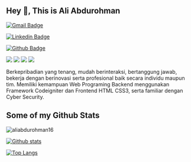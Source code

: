 ## Hey 👋, This is Ali Abdurohman

[![Gmail Badge](https://img.shields.io/badge/-aliabdurohman16@gmail.com-c14438?style=flat&logo=Gmail&logoColor=white&link=mailto:aliabdurohman16@gmail.com)](mailto:aliabdurohman16@gmail.com) 

[![Linkedin Badge](https://img.shields.io/badge/-AliAbdurohman-0072b1?style=flat&logo=Linkedin&logoColor=white&link=https://www.linkedin.com/in/ali-abdurohman-1122791b2/)](https://www.linkedin.com/in/ali-abdurohman-1122791b2/)

[![Github Badge](https://img.shields.io/badge/-aliabdurohman-grey?style=flat&logo=github&logoColor=white&link=https://github.com/AliAbdurohman16/)](https://www.github.com/AliAbdurohman16/) 

<a href="mailto:aliabdurohman16@gmail.com" style="text-decoration: none;" target="_blank">
  <img src="https://img.shields.io/badge/email-%23EA4335?&style=for-the-badge&logo=gmail&logoColor=white"/>
</a>
<a href="https://instagram.com/ali_abdurohman_" style="text-decoration: none;" target="_blank">
  <img src="https://img.shields.io/badge/instagram-%23E4405F?&style=for-the-badge&logo=instagram&logoColor=white"/>
</a>
<a href="https://facebook.com/ali.abdurohman.3" style="text-decoration: none;" target="_blank">
  <img src="https://img.shields.io/badge/facebook-%2326A5E4?&style=for-the-badge&logo=facebook&logoColor=white"/>
</a>
<a href="https://www.linkedin.com/in/ali-abdurohman-1122791b2/" style="text-decoration: none;" target="_blank">
  <img src="https://img.shields.io/badge/linkedin-%0072b1?&style=for-the-badge&logo=linkedin&logoColor=white"/>
</a>

<p align='left'>Berkepribadian yang tenang, mudah berinteraksi, bertanggung jawab, bekerja dengan berinovasi serta profesional baik secara individu maupun tim. Memiliki kemampuan Web Programing Backend menggunakan Framework Codeigniter dan Frontend HTML CSS3, serta familiar dengan Cyber Security.</p>

## Some of my Github Stats

<p align=left> <img src=https://komarev.com/ghpvc/?username=AliAbdurohman16 alt=aliabdurohman16 /> </p>

[![Github stats](https://github-readme-stats.vercel.app/api?username=aliabdurohman16&show_icons=true&include_all_commits=true&theme=algolia)](https://github.com/aliabdurohman16/github-readme-stats)

[![Top Langs](https://github-readme-stats.vercel.app/api/top-langs/?username=aliabdurohman16&layout=compact&theme=algolia)](https://github.com/aliabdurohman16/github-readme-stats)
